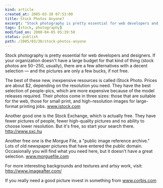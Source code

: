 ```yaml
---
kind: article
created_at: 2005-03-30 07:53:00
title: Stock Photos Anyone?
excerpt: "Stock photography is pretty essential for web developers and designers. "
tags: [stock, photography]
modified_on: 2008-04-05 05:39:58
status: publish 
path: /2005/03/30/stock-photos-anyone
---
```


Stock photography is pretty essential for web developers and designers. If your organization doesn't have a large budget for that kind of thing (stock photos are $50-$250, usually), there are a few alternatives with a decent selection &mdash; and the pictures are only a few bucks, if not free.

The best of these new, inexpensive resources is called iStock Photo. Prices are about $2, depending on the resolution you need. They have the best selection of people-pics, which are more expensive because of the model releases required. Their photos come in three sizes: those that are suitable for the web, those for small print, and high-resolution images for large-format printing jobs. www.istock.com

Another good one is the Stock Exchange, which is actually free. They have fewer pictures of people, fewer high-quality pictures and no ability to choose lower resolution. But it's free, so start your search there. http://www.sxc.hu

Another free one is the Morgue File, a "public image reference archive." Lots of old newspaper pictures that have entered the public domain. Occasionally you will find what you need here, but it doesn't have a great selection. www.morguefile.com

For more interesting backgrounds and textures and artsy work, visit: http://www.imageafter.com/

If you really need a good picture invest in something from www.corbis.com